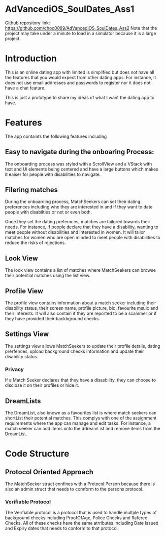 # AdVancediOS_SoulDates_Ass1

Github repository link: https://github.com/choc0099/AdVancediOS_SoulDates_Ass2
Note that the project may take under a minute to load in a simulator because it is a large project.

# Introduction
This is an online dating app with limited is simplified but does not have all the features that you would expect from other dating apps. For instance, it does not use email addresses and passwords to register nor it does not have a chat feature.

This is just a prototype to share my ideas of what I want the dating app to have.

# Features

The app containts the following features including

## Easy to navigate during the onboaring Process:
The onboarding process was styled with a ScrollView and a VStack with text and UI elements being centered and have a large buttons which makes it eaiser for people with disabilities to navigate.

## Filering matches
During the onboarding process, MatchSeekers can set their dating preferences including who they are interested in and if they want to date people with disabilties or not or even both.

Once they set the dating prefernces, matches are tailored towards their needs. For instance, if people declare that they have a disability, wanting to meet people without disabilities and interested in women. It will tailor matches for women who are open minded to meet people with disabilities to reduce the risks of rejections.

## Look View

The look view contains a list of matches where MatchSeekers can browse their potential matches using the list view.

## Profile View
The profile view contains information about a match seeker including their disability status, their screen name, profile picture, bio, favourite msuic and their interests. It will also contain if they are reported to be a scammer or if they have provided their backbground checks.

## Settings View
The settings view allows MatchSeekers to update their profile details, dating prerfences, upload background checks information and update their disability status.

### Privacy
If a Match Seeker declares that they have a disasbility, they can choose to disclose it on their profiles or hide it.

## DreamLists
The DreamList, also known as a favourites list is where match seekers can shortList their potential matches. This complys with one of the assignment requirements where the app can manage and edit tasks. For instance, a match seeker can add items onto the ddreamList and remove items from the DreamList.

# Code Structure

## Protocol Oriented Approach
The MatchSeeker struct confines with a Protocol Person because there is also an admin struct that needs to comform to the persons protocol.

### Verifiable Protocol
The Verifiable protocol is a protocol that is used to handle multple types of background checks including ProofOfAge, Police Checks and Raferee Checks. All of these checks have the same atrributes including Date Issued and Expiry dates that needs to conform to that protocol.


